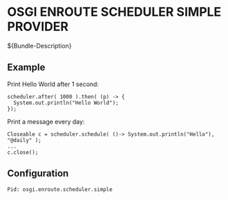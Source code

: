 # OSGI ENROUTE SCHEDULER SIMPLE PROVIDER

${Bundle-Description}

## Example

Print Hello World after 1 second:

	scheduler.after( 1000 ).then( (p) -> {
	  System.out.println("Hello World");
	});

Print a message every day:

	Closeable c = scheduler.schedule( ()-> System.out.println("Hello"), "@daily" );
	...
	c.close();
	


## Configuration

	Pid: osgi.enroute.scheduler.simple
	

